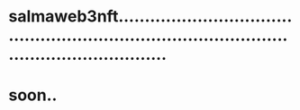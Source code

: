 # salmaweb3nft....................................................................................................................
# soon..
